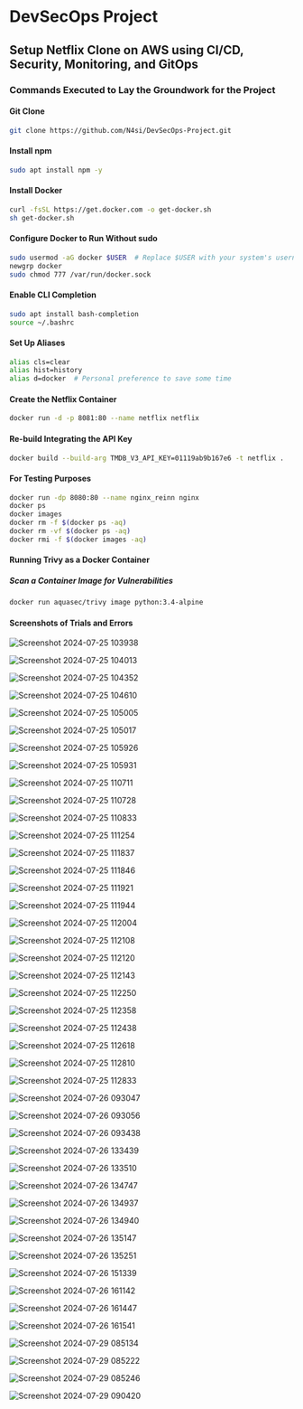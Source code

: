 # DevSecOps Project

## Setup Netflix Clone on AWS using CI/CD, Security, Monitoring, and GitOps

### Commands Executed to Lay the Groundwork for the Project

#### Git Clone
```bash
git clone https://github.com/N4si/DevSecOps-Project.git
```

#### Install npm
```bash
sudo apt install npm -y
```

#### Install Docker
```bash
curl -fsSL https://get.docker.com -o get-docker.sh
sh get-docker.sh
```

#### Configure Docker to Run Without sudo
```bash
sudo usermod -aG docker $USER  # Replace $USER with your system's username, e.g., 'ubuntu'
newgrp docker
sudo chmod 777 /var/run/docker.sock
```

#### Enable CLI Completion
```bash
sudo apt install bash-completion
source ~/.bashrc
```

#### Set Up Aliases
```bash
alias cls=clear
alias hist=history
alias d=docker  # Personal preference to save some time
```

#### Create the Netflix Container
```bash
docker run -d -p 8081:80 --name netflix netflix
```

#### Re-build Integrating the API Key
```bash
docker build --build-arg TMDB_V3_API_KEY=01119ab9b167e6 -t netflix .
```

#### For Testing Purposes
```bash
docker run -dp 8080:80 --name nginx_reinn nginx
docker ps
docker images
docker rm -f $(docker ps -aq)
docker rm -vf $(docker ps -aq)
docker rmi -f $(docker images -aq)
```

#### Running Trivy as a Docker Container
##### Scan a Container Image for Vulnerabilities
```bash
docker run aquasec/trivy image python:3.4-alpine
```

#### Screenshots of Trials and Errors

![Screenshot 2024-07-25 103938](https://github.com/the-1975/DevSecOps/blob/images/Netflix-clone-project/Screenshot%202024-07-25%20103938.png?raw=true)

![Screenshot 2024-07-25 104013](https://github.com/the-1975/DevSecOps/blob/images/Netflix-clone-project/Screenshot%202024-07-25%20104013.png?raw=true)

![Screenshot 2024-07-25 104352](https://github.com/the-1975/DevSecOps/blob/images/Netflix-clone-project/Screenshot%202024-07-25%20104352.png?raw=true)

![Screenshot 2024-07-25 104610](https://github.com/the-1975/DevSecOps/blob/images/Netflix-clone-project/Screenshot%202024-07-25%20104610.png?raw=true)

![Screenshot 2024-07-25 105005](https://github.com/the-1975/DevSecOps/blob/images/Netflix-clone-project/Screenshot%202024-07-25%20105005.png?raw=true)

![Screenshot 2024-07-25 105017](https://github.com/the-1975/DevSecOps/blob/images/Netflix-clone-project/Screenshot%202024-07-25%20105017.png?raw=true)

![Screenshot 2024-07-25 105926](https://github.com/the-1975/DevSecOps/blob/images/Netflix-clone-project/Screenshot%202024-07-25%20105926.png?raw=true)

![Screenshot 2024-07-25 105931](https://github.com/the-1975/DevSecOps/blob/images/Netflix-clone-project/Screenshot%202024-07-25%20105931.png?raw=true)

![Screenshot 2024-07-25 110711](https://github.com/the-1975/DevSecOps/blob/images/Netflix-clone-project/Screenshot%202024-07-25%20110711.png?raw=true)

![Screenshot 2024-07-25 110728](https://github.com/the-1975/DevSecOps/blob/images/Netflix-clone-project/Screenshot%202024-07-25%20110728.png?raw=true)

![Screenshot 2024-07-25 110833](https://github.com/the-1975/DevSecOps/blob/images/Netflix-clone-project/Screenshot%202024-07-25%20110833.png?raw=true)

![Screenshot 2024-07-25 111254](https://github.com/the-1975/DevSecOps/blob/images/Netflix-clone-project/Screenshot%202024-07-25%20111254.png?raw=true)

![Screenshot 2024-07-25 111837](https://github.com/the-1975/DevSecOps/blob/images/Netflix-clone-project/Screenshot%202024-07-25%20111837.png?raw=true)

![Screenshot 2024-07-25 111846](https://github.com/the-1975/DevSecOps/blob/images/Netflix-clone-project/Screenshot%202024-07-25%20111846.png?raw=true)

![Screenshot 2024-07-25 111921](https://github.com/the-1975/DevSecOps/blob/images/Netflix-clone-project/Screenshot%202024-07-25%20111921.png?raw=true)

![Screenshot 2024-07-25 111944](https://github.com/the-1975/DevSecOps/blob/images/Netflix-clone-project/Screenshot%202024-07-25%20111944.png?raw=true)

![Screenshot 2024-07-25 112004](https://github.com/the-1975/DevSecOps/blob/images/Netflix-clone-project/Screenshot%202024-07-25%20112004.png?raw=true)

![Screenshot 2024-07-25 112108](https://github.com/the-1975/DevSecOps/blob/images/Netflix-clone-project/Screenshot%202024-07-25%20112108.png?raw=true)

![Screenshot 2024-07-25 112120](https://github.com/the-1975/DevSecOps/blob/images/Netflix-clone-project/Screenshot%202024-07-25%20112120.png?raw=true)

![Screenshot 2024-07-25 112143](https://github.com/the-1975/DevSecOps/blob/images/Netflix-clone-project/Screenshot%202024-07-25%20112143.png?raw=true)

![Screenshot 2024-07-25 112250](https://github.com/the-1975/DevSecOps/blob/images/Netflix-clone-project/Screenshot%202024-07-25%20112250.png?raw=true)

![Screenshot 2024-07-25 112358](https://github.com/the-1975/DevSecOps/blob/images/Netflix-clone-project/Screenshot%202024-07-25%20112358.png?raw=true)

![Screenshot 2024-07-25 112438](https://github.com/the-1975/DevSecOps/blob/images/Netflix-clone-project/Screenshot%202024-07-25%20112438.png?raw=true)

![Screenshot 2024-07-25 112618](https://github.com/the-1975/DevSecOps/blob/images/Netflix-clone-project/Screenshot%202024-07-25%20112618.png?raw=true)

![Screenshot 2024-07-25 112810](https://github.com/the-1975/DevSecOps/blob/images/Netflix-clone-project/Screenshot%202024-07-25%20112810.png?raw=true)

![Screenshot 2024-07-25 112833](https://github.com/the-1975/DevSecOps/blob/images/Netflix-clone-project/Screenshot%202024-07-25%20112833.png?raw=true)

![Screenshot 2024-07-26 093047](https://github.com/the-1975/DevSecOps/blob/images/Netflix-clone-project/Screenshot%202024-07-26%20093047.png?raw=true)

![Screenshot 2024-07-26 093056](https://github.com/the-1975/DevSecOps/blob/images/Netflix-clone-project/Screenshot%202024-07-26%20093056.png?raw=true)

![Screenshot 2024-07-26 093438](https://github.com/the-1975/DevSecOps/blob/images/Netflix-clone-project/Screenshot%202024-07-26%20093438.png?raw=true)

![Screenshot 2024-07-26 133439](https://github.com/the-1975/DevSecOps/blob/images/Netflix-clone-project/Screenshot%202024-07-26%20133439.png?raw=true)

![Screenshot 2024-07-26 133510](https://github.com/the-1975/DevSecOps/blob/images/Netflix-clone-project/Screenshot%202024-07-26%20133510.png?raw=true)

![Screenshot 2024-07-26 134747](https://github.com/the-1975/DevSecOps/blob/images/Netflix-clone-project/Screenshot%202024-07-26%20134747.png?raw=true)

![Screenshot 2024-07-26 134937](https://github.com/the-1975/DevSecOps/blob/images/Netflix-clone-project/Screenshot%202024-07-26%20134937.png?raw=true)

![Screenshot 2024-07-26 134940](https://github.com/the-1975/DevSecOps/blob/images/Netflix-clone-project/Screenshot%202024-07-26%20134940.png?raw=true)

![Screenshot 2024-07-26 135147](https://github.com/the-1975/DevSecOps/blob/images/Netflix-clone-project/Screenshot%202024-07-26%20135147.png?raw=true)

![Screenshot 2024-07-26 135251](https://github.com/the-1975/DevSecOps/blob/images/Netflix-clone-project/Screenshot%202024-07-26%20135251.png?raw=true)

![Screenshot 2024-07-26 151339](https://github.com/the-1975/DevSecOps/blob/images/Netflix-clone-project/Screenshot%202024-07-26%20151339.png?raw=true)

![Screenshot 2024-07-26 161142](https://github.com/the-1975/DevSecOps/blob/images/Netflix-clone-project/Screenshot%202024-07-26%20161142.png?raw=true)

![Screenshot 2024-07-26 161447](https://github.com/the-1975/DevSecOps/blob/images/Netflix-clone-project/Screenshot%202024-07-26%20161447.png?raw=true)

![Screenshot 2024-07-26 161541](https://github.com/the-1975/DevSecOps/blob/images/Netflix-clone-project/Screenshot%202024-07-26%20161541.png?raw=true)

![Screenshot 2024-07-29 085134](https://github.com/the-1975/DevSecOps/blob/images/Netflix-clone-project/Screenshot%202024-07-29%20085134.png?raw=true)

![Screenshot 2024-07-29 085222](https://github.com/the-1975/DevSecOps/blob/images/Netflix-clone-project/Screenshot%202024-07-29%20085222.png?raw=true)

![Screenshot 2024-07-29 085246](https://github.com/the-1975/DevSecOps/blob/images/Netflix-clone-project/Screenshot%202024-07-29%20085246.png?raw=true)

![Screenshot 2024-07-29 090420](https://github.com/the-1975/DevSecOps/blob/images/Netflix-clone-project/Screenshot%202024-07-29%20090420.png?raw=true)
